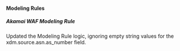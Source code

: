 
#### Modeling Rules

##### Akamai WAF Modeling Rule

Updated the Modeling Rule logic, ignoring empty string values for the xdm.source.asn.as_number field.
